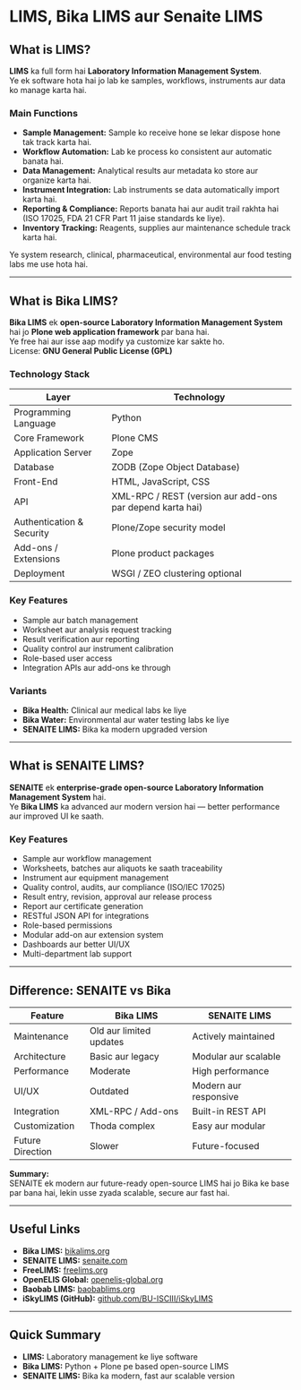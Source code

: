 # LIMS, Bika LIMS aur Senaite LIMS

## What is LIMS?
**LIMS** ka full form hai **Laboratory Information Management System**.  
Ye ek software hota hai jo lab ke samples, workflows, instruments aur data ko manage karta hai.

### Main Functions
- **Sample Management:** Sample ko receive hone se lekar dispose hone tak track karta hai.  
- **Workflow Automation:** Lab ke process ko consistent aur automatic banata hai.  
- **Data Management:** Analytical results aur metadata ko store aur organize karta hai.  
- **Instrument Integration:** Lab instruments se data automatically import karta hai.  
- **Reporting & Compliance:** Reports banata hai aur audit trail rakhta hai (ISO 17025, FDA 21 CFR Part 11 jaise standards ke liye).  
- **Inventory Tracking:** Reagents, supplies aur maintenance schedule track karta hai.  

Ye system research, clinical, pharmaceutical, environmental aur food testing labs me use hota hai.

---

## What is Bika LIMS?
**Bika LIMS** ek **open-source Laboratory Information Management System** hai jo **Plone web application framework** par bana hai.  
Ye free hai aur isse aap modify ya customize kar sakte ho.  
License: **GNU General Public License (GPL)**  

### Technology Stack
| Layer | Technology |
|-------|-------------|
| Programming Language | Python |
| Core Framework | Plone CMS |
| Application Server | Zope |
| Database | ZODB (Zope Object Database) |
| Front-End | HTML, JavaScript, CSS |
| API | XML-RPC / REST (version aur add-ons par depend karta hai) |
| Authentication & Security | Plone/Zope security model |
| Add-ons / Extensions | Plone product packages |
| Deployment | WSGI / ZEO clustering optional |

### Key Features
- Sample aur batch management  
- Worksheet aur analysis request tracking  
- Result verification aur reporting  
- Quality control aur instrument calibration  
- Role-based user access  
- Integration APIs aur add-ons ke through  

### Variants
- **Bika Health:** Clinical aur medical labs ke liye  
- **Bika Water:** Environmental aur water testing labs ke liye  
- **SENAITE LIMS:** Bika ka modern upgraded version  

---

## What is SENAITE LIMS?
**SENAITE** ek **enterprise-grade open-source Laboratory Information Management System** hai.  
Ye **Bika LIMS** ka advanced aur modern version hai — better performance aur improved UI ke saath.

### Key Features
- Sample aur workflow management  
- Worksheets, batches aur aliquots ke saath traceability  
- Instrument aur equipment management  
- Quality control, audits, aur compliance (ISO/IEC 17025)  
- Result entry, revision, approval aur release process  
- Report aur certificate generation  
- RESTful JSON API for integrations  
- Role-based permissions  
- Modular add-on aur extension system  
- Dashboards aur better UI/UX  
- Multi-department lab support  

---

## Difference: SENAITE vs Bika
| Feature | Bika LIMS | SENAITE LIMS |
|----------|------------|---------------|
| Maintenance | Old aur limited updates | Actively maintained |
| Architecture | Basic aur legacy | Modular aur scalable |
| Performance | Moderate | High performance |
| UI/UX | Outdated | Modern aur responsive |
| Integration | XML-RPC / Add-ons | Built-in REST API |
| Customization | Thoda complex | Easy aur modular |
| Future Direction | Slower | Future-focused |

**Summary:**  
SENAITE ek modern aur future-ready open-source LIMS hai jo Bika ke base par bana hai, lekin usse zyada scalable, secure aur fast hai.

---

## Useful Links
- **Bika LIMS:** [bikalims.org](https://bikalims.org)  
- **SENAITE LIMS:** [senaite.com](https://senaite.com)  
- **FreeLIMS:** [freelims.org](https://freelims.org)  
- **OpenELIS Global:** [openelis-global.org](https://openelis-global.org)  
- **Baobab LIMS:** [baobablims.org](https://baobablims.org)  
- **iSkyLIMS (GitHub):** [github.com/BU-ISCIII/iSkyLIMS](https://github.com/BU-ISCIII/iSkyLIMS)

---

## Quick Summary
- **LIMS:** Laboratory management ke liye software  
- **Bika LIMS:** Python + Plone pe based open-source LIMS  
- **SENAITE LIMS:** Bika ka modern, fast aur scalable version  

